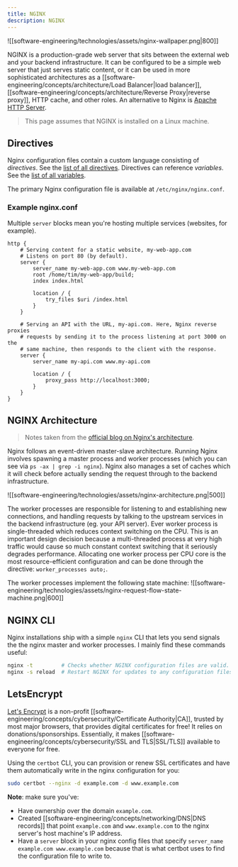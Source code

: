 ```yaml
---
title: NGINX
description: NGINX
---
```


![[software-engineering/technologies/assets/nginx-wallpaper.png|800]]

NGINX is a production-grade web server that sits between the external web and your backend infrastructure. It can be configured to be a simple web server that just serves static content, or it can be used in more sophisticated architectures as a [[software-engineering/concepts/architecture/Load Balancer|load balancer]], [[software-engineering/concepts/architecture/Reverse Proxy|reverse proxy]], HTTP cache, and other roles. An alternative to Nginx is [Apache HTTP Server](https://httpd.apache.org/).

> This page assumes that NGINX is installed on a Linux machine.

## Directives
Nginx configuration files contain a custom language consisting of *directives*. See the [list of all directives](https://nginx.org/en/docs/dirindex.html). Directives can reference *variables*. See the [list of all variables](https://nginx.org/en/docs/varindex.html).

The primary Nginx configuration file is available at `/etc/nginx/nginx.conf`. 

### Example nginx.conf
Multiple `server` blocks mean you're hosting multiple services (websites, for example). 
```nginx
http {
    # Serving content for a static website, my-web-app.com
    # Listens on port 80 (by default).
    server {
        server_name my-web-app.com www.my-web-app.com
        root /home/tim/my-web-app/build;
        index index.html

        location / {
            try_files $uri /index.html
        }
    }

    # Serving an API with the URL, my-api.com. Here, Nginx reverse proxies
    # requests by sending it to the process listening at port 3000 on the
    # same machine, then responds to the client with the response.
    server {
        server_name my-api.com www.my-api.com

        location / {
            proxy_pass http://localhost:3000;
        }
    }
}
```

## NGINX Architecture
> Notes taken from the [official blog on Nginx's architecture](https://www.nginx.com/blog/inside-nginx-how-we-designed-for-performance-scale/).

Nginx follows an event-driven master-slave architecture. Running Nginx involves spawning a master process and worker processes (which you can see via `ps -ax | grep -i nginx`). Nginx also manages a set of caches which it will check before actually sending the request through to the backend infrastructure.

![[software-engineering/technologies/assets/nginx-architecture.png|500]]

The worker processes are responsible for listening to and establishing new connections, and handling requests by talking to the upstream services in the backend infrastructure (eg. your API server). Ever worker process is single-threaded which reduces context switching on the CPU. This is an important design decision because a multi-threaded process at very high traffic would cause so much constant context switching that it seriously degrades performance. Allocating one worker process per CPU core is the most resource-efficient configuration and can be done through the directive: `worker_processes auto;`.

The worker processes implement the following state machine:
![[software-engineering/technologies/assets/nginx-request-flow-state-machine.png|600]]

## NGINX CLI
Nginx installations ship with a simple `nginx` CLI that lets you send signals the the nginx master and worker processes. I mainly find these commands useful:
```bash
nginx -t         # Checks whether NGINX configuration files are valid.
nginx -s reload  # Restart NGINX for updates to any configuration files to take effect.
```

## LetsEncrypt
[Let's Encrypt](https://letsencrypt.org/) is a non-profit [[software-engineering/concepts/cybersecurity/Certificate Authority|CA]], trusted by most major browsers, that provides digital certificates for free! It relies on donations/sponsorships. Essentially, it makes [[software-engineering/concepts/cybersecurity/SSL and TLS|SSL/TLS]] available to everyone for free.

Using the `certbot` CLI, you can provision or renew SSL certificates and have them automatically write in the nginx configuration for you:
```bash
sudo certbot --nginx -d example.com -d www.example.com
```
**Note**: make sure you've:
- Have ownership over the domain `example.com`.
- Created [[software-engineering/concepts/networking/DNS|DNS records]] that point `example.com` and `www.example.com` to the nginx server's host machine's IP address.
- Have a `server` block in your nginx config files that specify `server_name example.com www.example.com` because that is what certbot uses to find the configuration file to write to.
